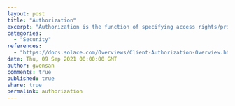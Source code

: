 ```yaml
---
layout: post
title: "Authorization"
excerpt: "Authorization is the function of specifying access rights/privileges to resources, which is related to general information security and computer security, and to access control in particular. More formally, 'to authorize' is to define an access policy.<br/><br/>Solace manages autorization via profiles and supports<br/>- Access Control List (ACL) Profiles<br/>- Client Profiles"
categories:
  - "Security"
references:
  - "https://docs.solace.com/Overviews/Client-Authorization-Overview.htm"
date: Thu, 09 Sep 2021 00:00:00 GMT
author: gvensan
comments: true
published: true
share: true
permalink: authorization
---
```

